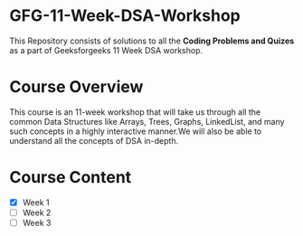 # GFG-11-Week-DSA-Workshop

This Repository consists of solutions to all the **Coding Problems and Quizes** as a part of Geeksforgeeks 11 Week DSA workshop.

# Course Overview

This course is an 11-week workshop that will take us through all the common Data Structures like Arrays, Trees, Graphs, LinkedList, and 
many such concepts in a highly interactive manner.We will also be able to understand all the concepts of DSA in-depth.

# Course Content
- [x] Week 1
- [ ] Week 2
- [ ] Week 3
